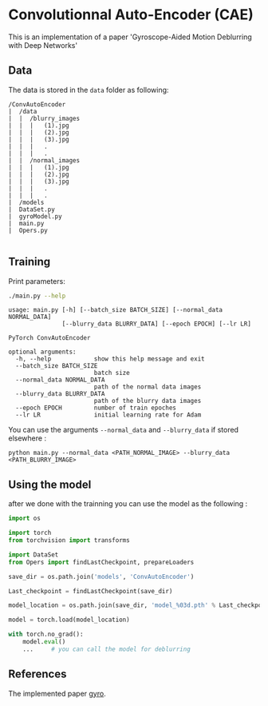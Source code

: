 # Convolutionnal Auto-Encoder (CAE)

This is an implementation of a paper 'Gyroscope-Aided Motion Deblurring with Deep Networks' 

## Data 

The data is stored in the `data` folder as following:
```
/ConvAutoEncoder
|  /data
|  |  /blurry_images
|  |  |   (1).jpg
|  |  |   (2).jpg
|  |  |   (3).jpg
|  |  |   .
|  |  |   .
|  |  /normal_images
|  |  |   (1).jpg
|  |  |   (2).jpg
|  |  |   (3).jpg
|  |  |   .
|  |  |   .
|  /models
|  DataSet.py
|  gyroModel.py
|  main.py
|  Opers.py
  
```
## Training 

Print parameters:

```bash
./main.py --help
```
```
usage: main.py [-h] [--batch_size BATCH_SIZE] [--normal_data NORMAL_DATA]
               [--blurry_data BLURRY_DATA] [--epoch EPOCH] [--lr LR]

PyTorch ConvAutoEncoder

optional arguments:
  -h, --help            show this help message and exit
  --batch_size BATCH_SIZE
                        batch size
  --normal_data NORMAL_DATA
                        path of the normal data images
  --blurry_data BLURRY_DATA
                        path of the blurry data images
  --epoch EPOCH         number of train epoches
  --lr LR               initial learning rate for Adam
```

You can use the arguments `--normal_data` and `--blurry_data` if stored elsewhere :

```
python main.py --normal_data <PATH_NORMAL_IMAGE> --blurry_data <PATH_BLURRY_IMAGE>
``` 
## Using the model 

after we done with the trainning you can use the model as the following :
```python
import os

import torch
from torchvision import transforms

import DataSet
from Opers import findLastCheckpoint, prepareLoaders

save_dir = os.path.join('models', 'ConvAutoEncoder')

Last_checkpoint = findLastCheckpoint(save_dir)

model_location = os.path.join(save_dir, 'model_%03d.pth' % Last_checkpoint)

model = torch.load(model_location)

with torch.no_grad():
    model.eval()
    ...     # you can call the model for deblurring 


```
## References
The implemented paper [gyro](https://arxiv.org/abs/1810.00986 "Gyroscope-Aided Motion Deblurring with Deep Networks").
